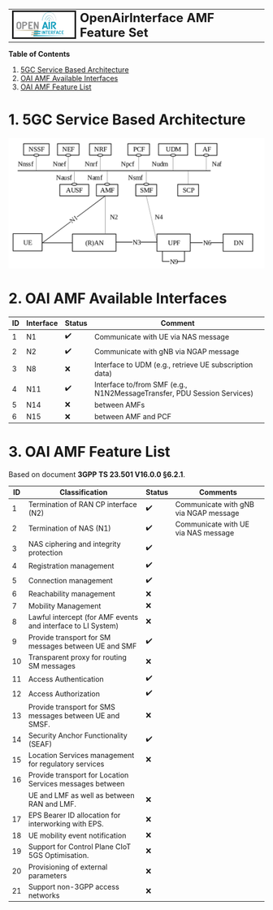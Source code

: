 <table style="border-collapse: collapse; border: none;">
  <tr style="border-collapse: collapse; border: none;">
    <td style="border-collapse: collapse; border: none;">
      <a href="http://www.openairinterface.org/">
         <img src="./images/oai_final_logo.png" alt="" border=3 height=50 width=150>
         </img>
      </a>
    </td>
    <td style="border-collapse: collapse; border: none; vertical-align: center;">
      <b><font size = "5">OpenAirInterface AMF Feature Set</font></b>
    </td>
  </tr>
</table>

**Table of Contents**

1. [5GC Service Based Architecture](#1-5gc-service-based-architecture)
2. [OAI AMF Available Interfaces](#2-oai-smf-available-interfaces)
3. [OAI AMF Feature List](#3-oai-smf-feature-list)

# 1. 5GC Service Based Architecture #

![5GC SBA](./images/5gc_sba.png)

# 2. OAI AMF Available Interfaces #

| **ID** | **Interface** | **Status**         | **Comment**                                                               |
| ------ | ------------- | ------------------ | --------------------------------------------------------------------------|
| 1      | N1            | :heavy_check_mark: | Communicate with UE via NAS message                                       |
| 2      | N2            | :heavy_check_mark: | Communicate with gNB via NGAP message                                     |
| 3      | N8            | :x:                | Interface to UDM (e.g., retrieve UE subscription data)                    |
| 4      | N11           | :heavy_check_mark: | Interface to/from SMF (e.g., N1N2MessageTransfer, PDU Session Services)   |
| 5      | N14           | :x:                | between AMFs                                                              |
| 6      | N15           | :x:                | between AMF and PCF                                                       |

# 3. OAI AMF Feature List #

Based on document **3GPP TS 23.501 V16.0.0 §6.2.1**.

| **ID** | **Classification**                                                  | **Status**         | **Comments**                                |
| ------ | ------------------------------------------------------------------- | ------------------ | ------------------------------------------- |
| 1      | Termination of RAN CP interface (N2)                                | :heavy_check_mark: | Communicate with gNB via NGAP message       |
| 2      | Termination of NAS (N1)                                             | :heavy_check_mark: | Communicate with UE via NAS message         |
| 3      | NAS ciphering and integrity protection                              | :heavy_check_mark: |                                             |
| 4      | Registration management                                             | :heavy_check_mark: |                                             |
| 5      | Connection management                                               | :heavy_check_mark: |                                             |
| 6      | Reachability management                                             | :x:                |                                             |
| 7      | Mobility Management                                                 | :x:                |                                             |
| 8      | Lawful intercept (for AMF events and interface to LI System)        | :x:                |                                             |
| 9      | Provide transport for SM messages between UE and SMF                | :heavy_check_mark: |                                             |
| 10     | Transparent proxy for routing SM messages                           | :x:                |                                             |
| 11     | Access Authentication                                               | :heavy_check_mark: |                                             |
| 12     | Access Authorization                                                | :heavy_check_mark: |                                             |
| 13     | Provide transport for SMS messages between UE and SMSF.             | :x:                |                                             |
| 14     | Security Anchor Functionality (SEAF)                                | :heavy_check_mark: |                                             |
| 15     | Location Services management for regulatory services                | :x:                |                                             |
| 16     | Provide transport for Location Services messages between            |                    |                                             |
|        | UE and LMF as well as between RAN and LMF.                          | :x:                |                                             |
| 17     | EPS Bearer ID allocation for interworking with EPS.                 | :x:                |                                             |
| 18     | UE mobility event notification                                      | :x:                |                                             |
| 19     | Support for Control Plane CIoT 5GS Optimisation.                    | :x:                |                                             |
| 20     | Provisioning of external parameters                                 | :x:                |                                             |
| 21     | Support non-3GPP access networks                                    | :x:                |                                             |

